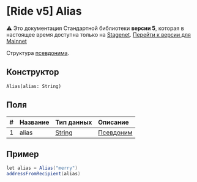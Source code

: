 # [Ride v5] Alias

:warning: Это документация Стандартной библиотеки **версии 5**, которая в настоящее время доступна только на [Stagenet](/ru/blockchain/blockchain-network/). [Перейти к версии для Mainnet](/ru/ride/structures/common-structures/alias)

Структура [псевдонима](/ru/blockchain/account/alias).

## Конструктор

``` ride
Alias(alias: String)
```

## Поля

|   #   | Название | Тип данных | Описание |
| :--- | :--- | :--- | :--- |
| 1 | alias | [String](/ru/ride/v5/data-types/string) | [Псевдоним](/ru/blockchain/account/alias) |

## Пример

```scala
let alias = Alias("merry")
addressFromRecipient(alias)
```
